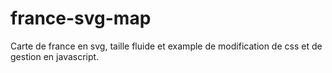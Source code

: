 france-svg-map
==============

Carte de france en svg, taille fluide et example de modification de css et de gestion en javascript.
